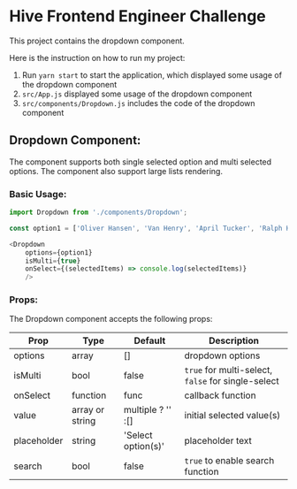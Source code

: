 # Hive Frontend Engineer Challenge

This project contains the dropdown component. 

Here is the instruction on how to run my project:

1. Run `yarn start` to start the application, which displayed some usage of the dropdown component
2. `src/App.js` displayed some usage of the dropdown component
3. `src/components/Dropdown.js` includes the code of the dropdown component

## Dropdown Component:

The component supports both single selected option and multi selected options. The component also support large lists rendering. 

### Basic Usage:
```js
import Dropdown from './components/Dropdown';

const option1 = ['Oliver Hansen', 'Van Henry', 'April Tucker', 'Ralph Hubbard'];

<Dropdown
    options={option1}
    isMulti={true}
    onSelect={(selectedItems) => console.log(selectedItems)}
    />
```
### Props:

The Dropdown component accepts the following props:

| Prop        | Type            | Default            | Description                                         |
|-------------|-----------------|--------------------|-----------------------------------------------------|
| options     | array           | []                 | dropdown options                                    |
| isMulti    | bool            | false              | `true` for multi-select, `false`  for single-select |
| onSelect    | function        | func               | callback function                                   |
| value       | array or string | multiple ? '' :[]  | initial selected value(s)                           |
| placeholder | string          | 'Select option(s)' | placeholder text                                    |
| search      | bool            | false              | `true` to enable search function                    |

